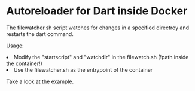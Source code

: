 <h1>Autoreloader for Dart inside Docker</h1>
<p>The filewatcher.sh script watches for changes in a specified directroy and restarts the dart command.</p>
<p>Usage: <li>Modify the "startscript" and "watchdir" in the filewatch.sh (!path inside the container!)</li>
<li>Use the filewatcher.sh as the entrypoint of the container</li></p>
<p>Take a look at the example.</p>